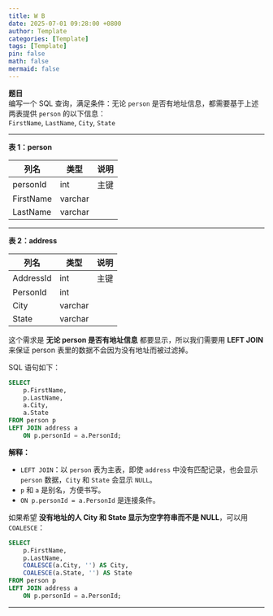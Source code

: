 ```yaml
---
title: W B
date: 2025-07-01 09:28:00 +0800
author: Template
categories: [Template]
tags: [Template]
pin: false
math: false
mermaid: false
---
```


**题目**  
编写一个 SQL 查询，满足条件：无论 `person` 是否有地址信息，都需要基于上述两表提供 `person` 的以下信息：  
`FirstName`, `LastName`, `City`, `State`

---

**表 1：person**

| 列名       | 类型    | 说明  |
|------------|--------|-------|
| personId   | int    | 主键  |
| FirstName  | varchar|       |
| LastName   | varchar|       |

---

**表 2：address**

| 列名       | 类型    | 说明  |
|------------|--------|-------|
| AddressId  | int    | 主键  |
| PersonId   | int    |       |
| City       | varchar|       |
| State      | varchar|       |


这个需求是 **无论 person 是否有地址信息** 都要显示，所以我们需要用 **LEFT JOIN** 来保证 person 表里的数据不会因为没有地址而被过滤掉。

SQL 语句如下：

```sql
SELECT 
    p.FirstName,
    p.LastName,
    a.City,
    a.State
FROM person p
LEFT JOIN address a
    ON p.personId = a.PersonId;
```

**解释：**

- `LEFT JOIN`：以 `person` 表为主表，即使 `address` 中没有匹配记录，也会显示 `person` 数据，`City` 和 `State` 会显示 `NULL`。
- `p` 和 `a` 是别名，方便书写。
- `ON p.personId = a.PersonId` 是连接条件。

如果希望 **没有地址的人 City 和 State 显示为空字符串而不是 NULL**，可以用 `COALESCE`：

```sql
SELECT 
    p.FirstName,
    p.LastName,
    COALESCE(a.City, '') AS City,
    COALESCE(a.State, '') AS State
FROM person p
LEFT JOIN address a
    ON p.personId = a.PersonId;
```

------


